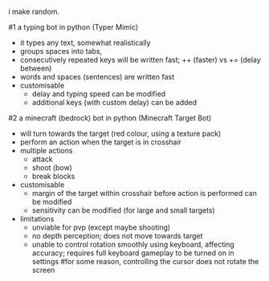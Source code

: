 i make random.

#1 a typing bot in python (Typer Mimic)
- it types any text, somewhat realistically
- groups spaces into tabs, 
- consecutively repeated keys will be written fast; ++ (faster) vs += (delay between)
- words and spaces (sentences) are written fast
- customisable
  - delay and typing speed can be modified
  - additional keys (with custom delay) can be added

#2 a minecraft (bedrock) bot in python (Minecraft Target Bot)
- will turn towards the target (red colour, using a texture pack)
- perform an action when the target is in crosshair
- multiple actions
  - attack
  - shoot (bow)
  - break blocks
- customisable
  - margin of the target within crosshair before action is performed can be modified
  - sensitivity can be modified (for large and small targets)
- limitations
  - unviable for pvp (except maybe shooting)
  - no depth perception; does not move towards target
  - unable to control rotation smoothly using keyboard, affecting accuracy; requires full keyboard gameplay to be turned on in settings #for some reason, controlling the cursor does not rotate the screen
